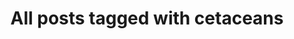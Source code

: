 ---
layout: tag
title: "All posts tagged with cetaceans"
permalink: /weblog/tags/cetaceans/
taxonomy: cetaceans
---